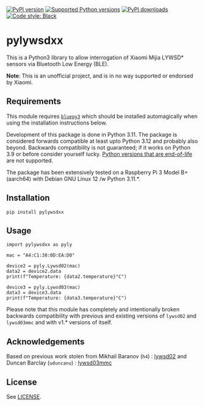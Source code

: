 [![PyPI version](https://img.shields.io/pypi/v/pylywsdxx.svg?logo=pypi&logoColor=FFE873)](https://pypi.org/project/pylywsdxx)
[![Supported Python versions](https://img.shields.io/pypi/pyversions/pylywsdxx.svg?logo=python&logoColor=FFE873)](https://pypi.org/project/pylywsdxx)
[![PyPI downloads](https://img.shields.io/pypi/dm/pylywsdxx.svg)](https://pypistats.org/packages/pylywsdxx)
[![Code style: Black](https://img.shields.io/badge/code%20style-Black-000000.svg)](https://github.com/psf/black)

# pylywsdxx

This is a Python3 library to allow interrogation of Xiaomi Mijia LYWSD* sensors via Bluetooth Low Energy (BLE).

**Note**: This is an unofficial project, and is in no way supported or endorsed by Xiaomi.

## Requirements

This module requires [`bluepy3`](https://pypi.org/project/bluepy3/) which should be installed automagically when using the installation instructions below.

Development of this package is done in Python 3.11. The package is considered forwards compatible at least upto Python 3.12 and probably also beyond. Backwards compatibility is not guaranteed; if it works on Python 3.9 or before consider yourself lucky. [Python versions that are end-of-life](https://devguide.python.org/versions/) are not supported.

The package has been extensively tested on a Raspberry Pi 3 Model B+ (aarch64) with Debian GNU Linux 12 /w Python 3.11.*.


## Installation

```
pip install pylywsdxx
```

## Usage

```
import pylywsdxx as pyly

mac = "A4:C1:38:0D:EA:D0"

device2 = pyly.Lywsd02(mac)
data2 = device2.data
print(f"Temperature: {data2.temperature}°C")

device3 = pyly.Lywsd03(mac)
data3 = device3.data
print(f"Temperature: {data3.temperature}°C")
```

Please note that this module has completely and intentionally broken backwards compatibility with previous
and existing versions of `lywsd02` and `lywsd03mmc` and with v1.* versions of itself.

## Acknowledgements

Based on previous work stolen from Mikhail Baranov (`h4`) : [lywsd02](https://github.com/h4/lywsd02)
and Duncan Barclay (`uduncanu`) : [lywsd03mmc](https://github.com/uduncanu/lywsd03mmc)

## License

See [LICENSE](LICENSE).
